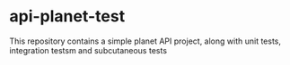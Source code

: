 # api-planet-test
This repository contains a simple planet API project, along with unit tests, integration testsm and subcutaneous tests
